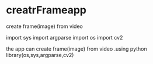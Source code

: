 # creatrFrameapp
create frame(image) from video



import sys
import argparse
import os
import cv2


the app can create  frame(image) from video .using  python library(os,sys,argparse,cv2) 


